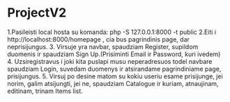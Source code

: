 # ProjectV2
1.Pasileisti local hosta su komanda: php -S 127.0.0.1:8000 -t public
2.Eiti i http://localhost:8000/homepage , cia bus pagrindinis page, dar neprisijungus.
3. Virsuje yra navbar, spaudziam Register, supildom duomenis ir spaudziam Sign Up.(Prisiminti Email ir Password, kuri ivedem)
4. Uzsiregistravus i joki kita puslapi musu neperadresuos todel navbare spaudziam Login, suvedam duomenys ir atsirandame pagrindiniame page, prisijungus.
5. Virsuj po desine matom su kokiu useriu esame prisijunge, jei norim, galim atsijungti, jei ne, spaudziam Catalogue ir kuriam, atnaujinam, editinam, trinam Items list.
